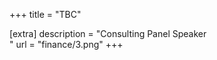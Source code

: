 +++
title = "TBC"


[extra] 
description = "Consulting Panel Speaker <br/>"
url = "finance/3.png"
+++
